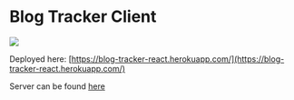 # Blog Tracker Client

<img src="https://github.com/winstoncooke/blog-tracker-client/blob/main/public/images/screenshot.png">

Deployed here: [https://blog-tracker-react.herokuapp.com/](https://blog-tracker-react.herokuapp.com/)

Server can be found [here](https://github.com/winstoncooke/blog-tracker-server)

